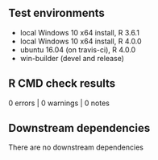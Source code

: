 ## Test environments
* local Windows 10 x64 install, R 3.6.1
* local Windows 10 x64 install, R 4.0.0
* ubuntu 16.04 (on travis-ci), R 4.0.0
* win-builder (devel and release)

## R CMD check results

0 errors | 0 warnings | 0 notes

## Downstream dependencies

There are no downstream dependencies

